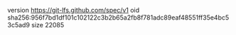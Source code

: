 version https://git-lfs.github.com/spec/v1
oid sha256:956f7bd1df101c102122c3b2b65a2fb8f781adc89eaf48551ff35e4bc53c5ad9
size 22085
